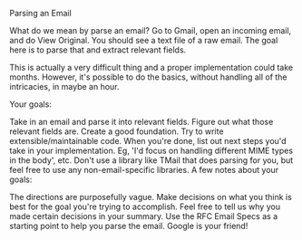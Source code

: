 Parsing an Email

What do we mean by parse an email? Go to Gmail, open an incoming email, and do View Original. You should see a text file of a raw email. The goal here is to parse that and extract relevant fields.

This is actually a very difficult thing and a proper implementation could take months. However, it's possible to do the basics, without handling all of the intricacies, in maybe an hour.

Your goals:

Take in an email and parse it into relevant fields. Figure out what those relevant fields are.
Create a good foundation. Try to write extensible/maintainable code.
When you're done, list out next steps you'd take in your implementation. Eg, 'I'd focus on handling different MIME types in the body', etc.
Don't use a library like TMail that does parsing for you, but feel free to use any non-email-specific libraries.
A few notes about your goals:

The directions are purposefully vague. Make decisions on what you think is best for the goal you're trying to accomplish. Feel free to tell us why you made certain decisions in your summary.
Use the RFC Email Specs as a starting point to help you parse the email.
Google is your friend!